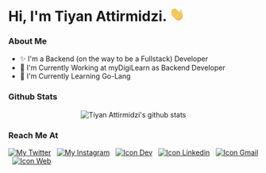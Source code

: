 <!-- ========= Start Markdown ========= -->

# Hi, I'm Tiyan Attirmidzi. <img src="https://github.com/tiyan-attirmidzi/tiyan-attirmidzi/blob/master/assets/gif/wave.gif?raw=true" width="30px">

### About Me

- ✨ I'm a Backend (on the way to be a Fullstack) Developer
- 💼 I'm Currently Working at myDigiLearn as Backend Developer
- 🌱 I'm Currently Learning Go-Lang

### Github Stats

<p align="center">
    <img align="center" src="https://github-readme-stats.vercel.app/api?username=tiyan-attirmidzi&count_private=true&show_icons=true&theme=react" alt="Tiyan Attirmidzi's github stats">
</p>

### Reach Me At <p></p>

[![My Twitter](https://img.shields.io/badge/Twitter-1DA1F2?style=for-the-badge&logo=twitter&logoColor=white 'Twitter Account')][twitter]
&nbsp;
[![My Instagram](https://img.shields.io/badge/Instagram-E4405F?style=for-the-badge&logo=instagram&logoColor=white 'Instagram Account')][instagram]
&nbsp;
[![Icon Dev](https://img.shields.io/badge/Dev_to-0E0E0E?style=for-the-badge&logo=dev.to&logoColor=white 'Dev Account')][devto]
&nbsp;
[![Icon Linkedin](https://img.shields.io/badge/LinkedIn-0077B5?style=for-the-badge&logo=linkedin&logoColor=white 'Linkedin Account')][linkedin]
&nbsp;
[![Icon Gmail](https://img.shields.io/badge/Gmail-D14836?style=for-the-badge&logo=gmail&logoColor=white 'Email Account')][email]
&nbsp;
[![Icon Web](https://img.shields.io/badge/Website-4285F4?style=for-the-badge&logo=Google-chrome&logoColor=white 'Personal Website')][website]

<!-- ========= End Markdown ========= -->

[twitter]: https://twitter.com/onggolll
[instagram]: https://instagram.com/tiyan.attirmidzi
[devto]: https://dev.to/tiyanattirmidzi
[linkedin]: https://www.linkedin.com/in/tiyan-attirmidzi-223475156
[email]: mailto:tiyanattirmidzi20@gmail.com
[website]: https://onggolt-dev.com/
